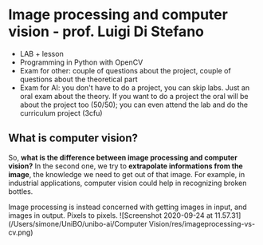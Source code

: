 # Image processing and computer vision - prof. Luigi Di Stefano

* LAB + lesson
* Programming in Python with OpenCV
* Exam for other: couple of questions about the project, couple of questions about the theoretical part
* Exam for AI: you don't have to do a project, you can skip labs. Just an oral exam about the theory. If you want to do a project the oral will be about the project too (50/50); you can even attend the lab and do the curriculum project (3cfu) 

## What is computer vision?

So, **what is the difference between image processing and computer vision?** In the second one, we try to **extrapolate informations from the image**, the knowledge we need to get out of that image. For example, in industrial applications, computer vision could help in recognizing broken bottles.

Image processing is instead concerned with getting images in input, and images in output. Pixels to pixels. ![Screenshot 2020-09-24 at 11.57.31](/Users/simone/UniBO/unibo-ai/Computer Vision/res/imageprocessing-vs-cv.png)

